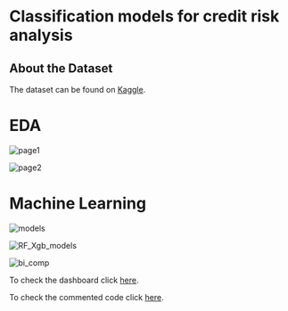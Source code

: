 # Classification models for credit risk analysis

## About the Dataset

The dataset can be found on [Kaggle](https://www.kaggle.com/datasets/laotse/credit-risk-dataset).

# EDA

![page1](https://user-images.githubusercontent.com/121902546/220214370-49b5c11a-5083-43bb-8e68-11b7d4a11d0e.png)

![page2](https://user-images.githubusercontent.com/121902546/220214372-84a9c3aa-0cae-46f0-94e9-2ab4cff8bd6a.png)





# Machine Learning

![models](https://user-images.githubusercontent.com/121902546/220214947-83405c92-e03d-474e-b171-14deba757755.png)


![RF_Xgb_models](https://user-images.githubusercontent.com/121902546/220214925-67676a1d-67c2-4c06-90d6-41e279a43829.png)

![bi_comp](https://user-images.githubusercontent.com/121902546/220217792-b3919d63-92f2-4189-82b1-5880641ac196.png)


To check the dashboard click [here](https://app.powerbi.com/view?r=eyJrIjoiYmE1ZTQzNjUtZTE2OS00ODI4LTg2NjAtZjAwM2ZhYTI2OWNmIiwidCI6IjJjOTUwZWUxLWY4ZWYtNDY1MS05ZmRiLTIwZjRjNjk0ZTAzYyJ9).

To check the commented code click [here]().
